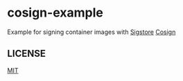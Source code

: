 # cosign-example

Example for signing container images with [Sigstore](https://sigstore.dev/) [Cosign](https://docs.sigstore.dev/cosign/overview)

## LICENSE

[MIT](LICENSE)
